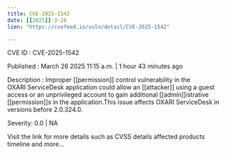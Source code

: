 ```yaml
---
title: CVE-2025-1542
date: [[2025]]-3-26
lien: "https://cvefeed.io/vuln/detail/CVE-2025-1542"

---
```


CVE ID : CVE-2025-1542

Published :  March 26
2025
11:15 a.m. | 1 hour
43 minutes ago

Description : Improper [[permission]] control vulnerability in the OXARI ServiceDesk application could allow an [[attacker]] using a guest access or an unprivileged account to gain additional [[admin]]istrative [[permission]]s in the application.This issue affects OXARI ServiceDesk in versions before 2.0.324.0.

Severity: 0.0 | NA

Visit the link for more details
such as CVSS details
affected products
timeline
and more...
